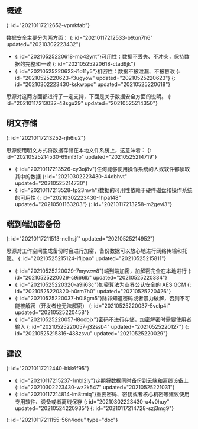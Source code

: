 ## 概述
{: id="20210117212652-vpmkfab"}

数据安全主要分为两方面：
{: id="20210117212533-b9xm7h6" updated="20210302223432"}

* {: id="20210525220618-mb42ynt"}可用性：数据不丢失、不冲突，保持数据的完整和一致
  {: id="20210525220618-ctad9jk"}
* {: id="20210525220623-i1o11y5"}机密性：数据不被泄漏、不被篡改
  {: id="20210525220623-f3ugyow" updated="20210525220623"}
{: id="20210302223430-kskwppo" updated="20210525220618"}

思源对这两方面都进行了一定支持，下面是关于数据安全方面的说明。
{: id="20210117213032-48sgu29" updated="20210525214350"}

## 明文存储
{: id="20210117213252-rjh6iu2"}

思源使用明文方式将数据存储在本地文件系统上，这意味着：
{: id="20210525214530-69ml3fo" updated="20210525214719"}

* {: id="20210117213526-cy3oj8v"}任何能够使用操作系统的人或软件都读取其中的数据
  {: id="20210302223430-44dbhvt" updated="20210525214730"}
* {: id="20210117213528-fp23mvh"}数据的可用性依赖于硬件磁盘和操作系统的可用性
  {: id="20210302223430-1hpa148" updated="20210501163203"}
{: id="20210117213258-m2gevi3"}

## 端到端加密备份
{: id="20210117211513-nelhsjf" updated="20210525214952"}

思源对工作空间生成备份时会进行加密，备份数据可以放心地进行网络传输和托管。
{: id="20210525215124-ifljpao" updated="20210525215811"}

* {: id="20210525220029-7myvzw8"}端到端加密，加解密完全在本地进行
  {: id="20210525220029-c9i66lb" updated="20210525220334"}
* {: id="20210525220320-a9li63c"}加密算法为业界公认安全的 AES GCM
  {: id="20210525220320-h0rm7h0" updated="20210525220426"}
* {: id="20210525220037-h0i8gm5"}除非知道密码或者暴力破解，否则不可能被解密（开发者也无法解密）
  {: id="20210525220037-5vclp4i" updated="20210525220458"}
* {: id="20210525220057-l8oobjx"}密码不进行存储，加密解密时需要使用者输入
  {: id="20210525220057-j32ssb4" updated="20210525220127"}
{: id="20210525215316-438zsvu" updated="20210525220029"}

## 建议
{: id="20210117212440-bkk6f95"}

* {: id="20210117215237-1mbl2ly"}定期将数据同时备份到云端和离线设备上
  {: id="20210302223430-wz2k547" updated="20210525221031"}
* {: id="20210117214814-lm8tmiq"}重要密码、密钥或者核心机密等建议使用专用软件、设备或者离线保存
  {: id="20210302223430-u4v0huy" updated="20210524220935"}
{: id="20210117214728-szj3mg9"}


{: id="20210117211155-56n4odu" type="doc"}
